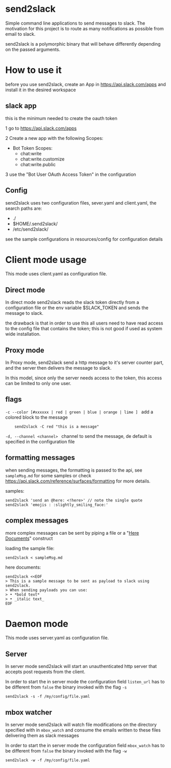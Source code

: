 # send2slack

Simple command line applications to send messages to slack.
The motivation for this project is to route as many notifications as possible from email to slack.

send2slack is a polymorphic binary that will behave differently depending on the passed arguments.

# How to use it

before you use send2slack, create an App in https://api.slack.com/apps and install it in the desired workspace
## slack app
this is the minimum needed to create the oauth token

1 go to https://api.slack.com/apps

2 Create a new app with the following Scopes:
  - Bot Token Scopes:
      - chat:write
      - chat:write.customize
      - chat:write.public
      
3 use the "Bot User OAuth Access Token" in the configuration 

## Config
send2slack uses two configuration files, sever.yaml and client.yaml, the search paths are: 

* ./
* $HOME/.send2slack/
* /etc/send2slack/

see the sample configurations in resources/config for configuration details
    
# Client mode usage

This mode uses client.yaml as configuration file.

## Direct mode

In direct mode send2slack reads the slack token directly from a configuration file or the env variable $SLACK_TOKEN
and sends the message to slack.

the drawback is that in order to use this all users need to have read access to the config file that contains the 
token; this is not good if used as system wide installation. 

## Proxy mode

In Proxy mode, send2slack send a http message to it's server counter part, and the server then delivers the message 
to slack.

In this model, since only the server needs access to the token, this access can be limited to only one user.  
    
## flags


`-c --color [#xxxxxx | red | green | blue | orange | lime ] ` add a colored block to the message

        send2slack -C red "this is a message"

`-d, --channel <channel> `  channel to send the message, de default is specified in the configuration file

## formatting messages

when sending messages, the formatting is passed to the api, see `sampleMsg.md` for some samples or check 
https://api.slack.com/reference/surfaces/formatting for more details.

samples:

    send2slack 'send an @here: <!here>' // note the single quote
    send2slack 'emojis : :slightly_smiling_face:'
    
## complex messages

more complex messages can be sent by piping a file or a "[Here Documents](https://tldp.org/LDP/abs/html/here-docs.html)" construct 

loading the sample file:

    send2slack < sampleMsg.md
    
here documents:

    send2slack <<EOF
    > This is a sample message to be sent as payload to slack using send2slack.
    > When sending payloads you can use: 
    > • *bold text*
    > • _italic text_
    EOF
    
# Daemon mode

This mode uses server.yaml as configuration file.

## Server

In server mode send2slack will start an unauthenticated http server that accepts post requests from the client.

In order to start the in server mode the configuration field `listen_url` has to be different from `false` the binary
invoked with the flag `-s`

    send2slack -s -f /my/config/file.yaml 

## mbox watcher

In server mode send2slack will watch file modifications on the directory specified with in `mbox_watch` and consume 
the emails written to these files delivering them as slack messages

In order to start the in server mode the configuration field `mbox_watch` has to be different from `false` the binary
invoked with the flag `-w`

    send2slack -w -f /my/config/file.yaml 
